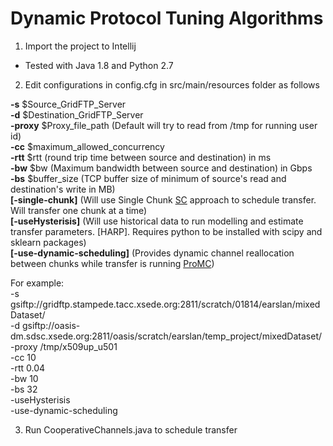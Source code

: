 
# Dynamic Protocol Tuning Algorithms
1. Import the project to Intellij
  * Tested with Java 1.8 and Python 2.7
2. Edit configurations in config.cfg in src/main/resources folder as follows

  **-s** $Source_GridFTP_Server  
  **-d** $Destination_GridFTP_Server  
  **-proxy** $Proxy_file_path (Default will try to read from /tmp for running user id)  
  **-cc** $maximum_allowed_concurrency  
  **-rtt** $rtt (round trip time between source and destination) in ms  
  **-bw** $bw (Maximum bandwidth between source and destination) in Gbps  
  **-bs** $buffer_size (TCP buffer size of minimum of source's read and destination's write in MB)  
  **[-single-chunk]** (Will use Single Chunk [SC](http://dl.acm.org/citation.cfm?id=2529904) approach to schedule transfer. Will transfer one chunk at a time)  
  **[-useHysterisis]** (Will use historical data to run modelling and estimate transfer parameters. [HARP]. Requires python to be installed with scipy and sklearn packages)  
  **[-use-dynamic-scheduling]** (Provides dynamic channel reallocation between chunks while transfer is running [ProMC](http://dl.acm.org/citation.cfm?id=2529904))

  For example:  
  -s gsiftp://gridftp.stampede.tacc.xsede.org:2811/scratch/01814/earslan/mixedDataset/  
  -d gsiftp://oasis-dm.sdsc.xsede.org:2811/oasis/scratch/earslan/temp_project/mixedDataset/  
  -proxy /tmp/x509up_u501  
  -cc 10  
  -rtt 0.04  
  -bw 10  
  -bs 32  
  -useHysterisis  
  -use-dynamic-scheduling

3. Run CooperativeChannels.java to schedule transfer
